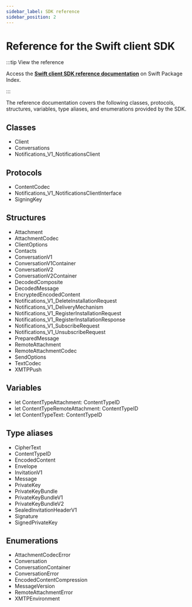 ```yaml
---
sidebar_label: SDK reference
sidebar_position: 2
---
```


# Reference for the Swift client SDK

:::tip View the reference

Access the **[Swift client SDK reference documentation](https://pub.dev/documentation/xmtp/latest/xmtp/xmtp-library.html)** on Swift Package Index.

:::

The reference documentation covers the following classes, protocols, structures, variables, type aliases, and enumerations provided by the SDK.

## Classes

- Client
- Conversations
- Notifications_V1_NotificationsClient

## Protocols

- ContentCodec
- Notifications_V1_NotificationsClientInterface
- SigningKey

## Structures

- Attachment
- AttachmentCodec
- ClientOptions
- Contacts
- ConversationV1
- ConversationV1Container
- ConversationV2
- ConversationV2Container
- DecodedComposite
- DecodedMessage
- EncryptedEncodedContent
- Notifications_V1_DeleteInstallationRequest
- Notifications_V1_DeliveryMechanism
- Notifications_V1_RegisterInstallationRequest
- Notifications_V1_RegisterInstallationResponse
- Notifications_V1_SubscribeRequest
- Notifications_V1_UnsubscribeRequest
- PreparedMessage
- RemoteAttachment
- RemoteAttachmentCodec
- SendOptions
- TextCodec
- XMTPPush

## Variables

- let ContentTypeAttachment: ContentTypeID
- let ContentTypeRemoteAttachment: ContentTypeID
- let ContentTypeText: ContentTypeID

## Type aliases

- CipherText
- ContentTypeID
- EncodedContent
- Envelope
- InvitationV1
- Message
- PrivateKey
- PrivateKeyBundle
- PrivateKeyBundleV1
- PrivateKeyBundleV2
- SealedInvitationHeaderV1
- Signature
- SignedPrivateKey

## Enumerations
- AttachmentCodecError
- Conversation
- ConversationContainer
- ConversationError
- EncodedContentCompression
- MessageVersion
- RemoteAttachmentError
- XMTPEnvironment
